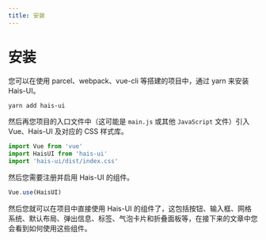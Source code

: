 ```yaml
---
title: 安装
---
```


# 安装

您可以在使用 parcel、webpack、vue-cli 等搭建的项目中，通过 yarn 来安装 Hais-UI。

```bash
yarn add hais-ui
```

然后再您项目的入口文件中（这可能是 `main.js` 或其他 `JavaScript` 文件）引入 Vue、Hais-UI 及对应的 CSS 样式库。

```js
import Vue from 'vue'
import HaisUI from 'hais-ui'
import 'hais-ui/dist/index.css'
```

然后您需要注册并启用 Hais-UI 的组件。

```js
Vue.use(HaisUI)
```

然后您就可以在项目中直接使用 Hais-UI 的组件了，这包括按钮、输入框、网格系统、默认布局、弹出信息、标签、气泡卡片和折叠面板等，在接下来的文章中您会看到如何使用这些组件。 